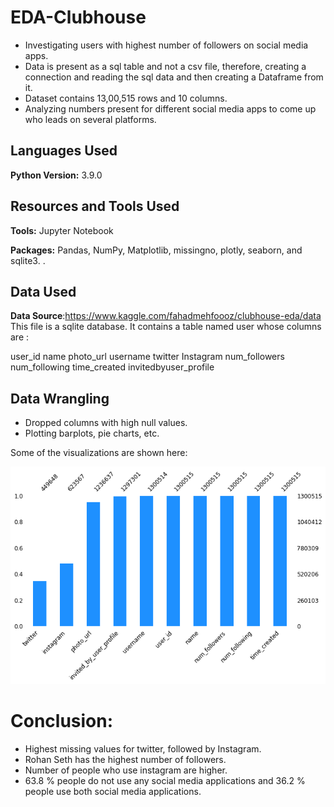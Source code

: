 # EDA-Clubhouse

* Investigating users with highest number of followers on social media apps.
* Data is present as a sql table and not a csv file, therefore, creating a connection and reading the sql data and then creating a Dataframe from it.
* Dataset contains 13,00,515 rows and 10 columns.
* Analyzing numbers present for different social media apps to come up who leads on several platforms.

## Languages Used 
**Python Version:** 3.9.0

## Resources and Tools Used
**Tools:** Jupyter Notebook

**Packages:** Pandas, NumPy, Matplotlib, missingno, plotly, seaborn, and sqlite3.
.

## Data Used
**Data Source**:https://www.kaggle.com/fahadmehfoooz/clubhouse-eda/data
This file is a sqlite database. It contains a table named user whose columns are :

user_id
name
photo_url
username
twitter
Instagram
num_followers
num_following
time_created
invitedbyuser_profile

## Data Wrangling 
*  Dropped columns with high null values.
* Plotting barplots, pie charts, etc.

Some of the visualizations are shown here:

![alt text](https://github.com/fahadmehfooz/EDA-Clubhouse/blob/main/images/__results___22_1.png)

# Conclusion:

* Highest missing values for twitter, followed by Instagram.
* Rohan Seth has the highest number of followers.
* Number of people who use instagram are higher.
* 63.8 % people do not use any social media applications and 36.2 % people use both social media applications.




